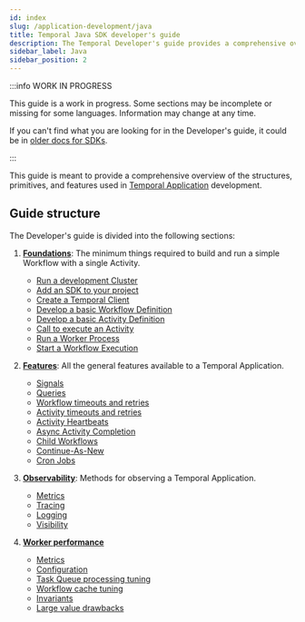 ```yaml
---
id: index
slug: /application-development/java
title: Temporal Java SDK developer's guide
description: The Temporal Developer's guide provides a comprehensive overview of the structures, primitives, and features used in Temporal Application development.
sidebar_label: Java
sidebar_position: 2
---
```


:::info WORK IN PROGRESS

This guide is a work in progress.
Some sections may be incomplete or missing for some languages.
Information may change at any time.

If you can't find what you are looking for in the Developer's guide, it could be in [older docs for SDKs](https://legacy-documentation-sdks.temporal.io/).

:::

This guide is meant to provide a comprehensive overview of the structures, primitives, and features used in [Temporal Application](/temporal#temporal-application) development.

## Guide structure

The Developer's guide is divided into the following sections:

1. [**Foundations**](/application-development/java/foundations): The minimum things required to build and run a simple Workflow with a single Activity.

   - [Run a development Cluster](/application-development/java/foundations#run-a-dev-cluster)
   - [Add an SDK to your project](/application-development/java/foundations#add-your-sdk)
   - [Create a Temporal Client](/application-development/java/foundations#connect-to-a-cluster)
   - [Develop a basic Workflow Definition](/application-development/java/foundations#develop-workflows)
   - [Develop a basic Activity Definition](/application-development/java/foundations#develop-activities)
   - [Call to execute an Activity](/application-development/java/foundations#activity-execution)
   - [Run a Worker Process](/application-development/java/foundations#run-worker-processes)
   - [Start a Workflow Execution](/application-development/java/foundations#start-workflow-execution)

2. [**Features**](/application-development/java/features): All the general features available to a Temporal Application.

   - [Signals](/application-development/java/features#signals)
   - [Queries](/application-development/java/features#queries)
   - [Workflow timeouts and retries](/application-development/java/features#workflow-timeouts)
   - [Activity timeouts and retries](/application-development/java/features#activity-timeouts)
   - [Activity Heartbeats](/application-development/java/features#activity-heartbeats)
   - [Async Activity Completion](/application-development/java/features#asynchronous-activity-completion)
   - [Child Workflows](/application-development/java/features#child-workflows)
   - [Continue-As-New](/application-development/java/features#continue-as-new)
   - [Cron Jobs](/application-development/java/features#temporal-cron-jobs)

3. [**Observability**](/application-development/java/observability): Methods for observing a Temporal Application.

   - [Metrics](/application-development/java/observability#metrics)
   - [Tracing](/application-development/java/observability#tracing)
   - [Logging](/application-development/java/observability#logging)
   - [Visibility](/application-development/java/observability#visibility)

4. [**Worker performance**](/application-development/worker-performance)

   - [Metrics](/application-development/worker-performance#metrics)
   - [Configuration](/application-development/worker-performance#configuration)
   - [Task Queue processing tuning](/application-development/worker-performance#task-queues-processing-tuning)
   - [Workflow cache tuning](/application-development/worker-performance#workflow-cache-tuning)
   - [Invariants](/application-development/worker-performance#invariants)
   - [Large value drawbacks](/application-development/worker-performance#drawbacks-of-putting-just-large-values-everywhere)
